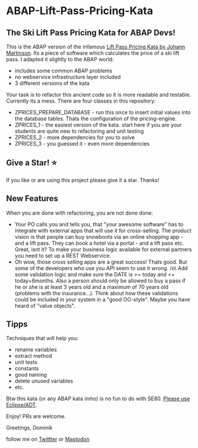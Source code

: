# ABAP-Lift-Pass-Pricing-Kata

## The Ski Lift Pass Pricing Kata for ABAP Devs!

This is the ABAP version of the infamous [Lift Pass Pricing Kata by Johann Martinson](https://github.com/martinsson/Refactoring-Kata-Lift-Pass-Pricing). Its a piece of software which calculates the price of a ski lift pass. I adapted it slightly to the ABAP world:
* includes some common ABAP problems
* no webservice infrastructure layer included
* 3 different versions of the kata

Your task is to refactor this ancient code so it is more readable and testable. Currently its a mess. There are four classes in this repository:
* ZPRICES_PREPARE_DATABASE - run this once to insert initial values into the database tables. Thats the configuration of the pricing-engine.
* ZPRICES_1 - the easiest version of the kata. start here if you are your students are quite new to refactoring and unit testing
* ZPRICES_2 - more dependencies for you to solve
* ZPRICES_3 - you guessed it - even more dependencies

## Give a Star! :star:
If you like or are using this project please give it a star. Thanks!

## New Features
When you are done with refactoring, you are not done done:
* Your PO calls you and tells you, that "your awesome software" has to integrate with external apps that will use it for cross-selling. The product vision is that people can buy snowboots via an online shopping app - and a lift pass. They can book a hotel via a portal - and a lift pass etc. Great, isnt it? To make your business logic available for external partners you need to set up a REST Webservice.
* Oh wow, those cross selling apps are a great success! Thats good. But some of the developers who use you API seem to use it wrong. /o\ Add some validation logic and make sure the DATE is >= today and <= today+6months. Also a person should only be allowed to buy a pass if he or she is at least 3 years old and a maximum of 70 years old (problems with the insurance...). Think about how these validations could be included in your system in a "good OO-style". Maybe you have heard of "value objects".

## Tipps
Techniques that will help you:
* rename variables
* extract method
* unit tests
* constants
* good naming
* delete unused variables
* etc.

Btw this kata (or any ABAP kata imho) is no fun to do with SE80. [Please use Eclipse/ADT](https://developers.sap.com/tutorials/abap-install-adt.html).

Enjoy! PRs are welcome.

Greetings,
Dominik

follow me on [Twittter](https://twitter.com/PanzerDominik) or [Mastodon](https://sw-development-is.social/web/@PanzerDominik)
